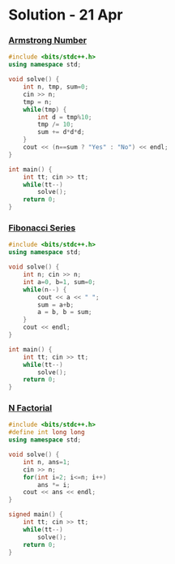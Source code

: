 # Solution - 21 Apr

### [Armstrong Number](https://workat.tech/problem-solving/practice/armstrong-number)
```cpp
#include <bits/stdc++.h>
using namespace std;

void solve() {
	int n, tmp, sum=0;
	cin >> n;
	tmp = n;
	while(tmp) {
		int d = tmp%10;
		tmp /= 10;
		sum += d*d*d;
	}
	cout << (n==sum ? "Yes" : "No") << endl;
}

int main() {
	int tt; cin >> tt;
	while(tt--)
		solve();
	return 0;
}
```

### [Fibonacci Series](https://workat.tech/problem-solving/practice/fibonacci-series)
```cpp
#include <bits/stdc++.h>
using namespace std;

void solve() {
	int n; cin >> n;
	int a=0, b=1, sum=0;
	while(n--) {
		cout << a << " ";
		sum = a+b;
		a = b, b = sum;
	}
	cout << endl;
}

int main() {
	int tt; cin >> tt;
	while(tt--)
		solve();
	return 0;
}
```

### [N Factorial](https://workat.tech/problem-solving/practice/n-factorial)
```cpp
#include <bits/stdc++.h>
#define int long long
using namespace std;

void solve() {
	int n, ans=1;
	cin >> n;
	for(int i=2; i<=n; i++)
		ans *= i;
	cout << ans << endl;
}

signed main() {
	int tt; cin >> tt;
	while(tt--)
		solve();
	return 0;
}
```
